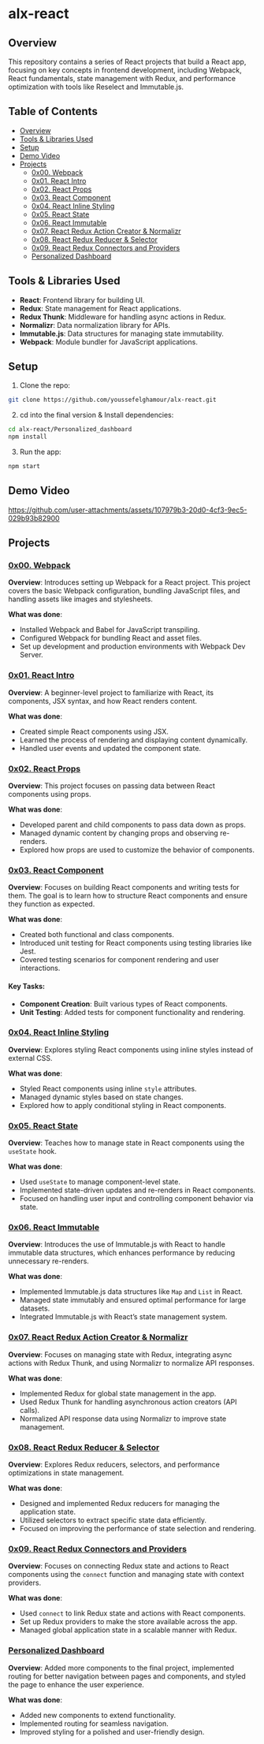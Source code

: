 # alx-react

## Overview 

This repository contains a series of React projects that build a React app, focusing on key concepts in frontend development, including Webpack, React fundamentals, state management with Redux, and performance optimization with tools like Reselect and Immutable.js.

## Table of Contents

- [Overview](#overview)
- [Tools & Libraries Used](#tools--libraries-used)
- [Setup](#setup)
- [Demo Video](#demo-video)
- [Projects](#projects)
  - [0x00. Webpack](#0x00-webpack)
  - [0x01. React Intro](#0x01-react-intro)
  - [0x02. React Props](#0x02-react-props)
  - [0x03. React Component](#0x03-react-component)
  - [0x04. React Inline Styling](#0x04-react-inline-styling)
  - [0x05. React State](#0x05-react-state)
  - [0x06. React Immutable](#0x06-react-immutable)
  - [0x07. React Redux Action Creator & Normalizr](#0x07-react-redux-action-creator-normalizr)
  - [0x08. React Redux Reducer & Selector](#0x08-react-redux-reducer-selector)
  - [0x09. React Redux Connectors and Providers](#0x09-react-redux-connectors-and-providers)
  - [Personalized Dashboard](#personalized-dashboard)

## Tools & Libraries Used

- **React**: Frontend library for building UI.
- **Redux**: State management for React applications.
- **Redux Thunk**: Middleware for handling async actions in Redux.
- **Normalizr**: Data normalization library for APIs.
- **Immutable.js**: Data structures for managing state immutability.
- **Webpack**: Module bundler for JavaScript applications.

## Setup

1. Clone the repo:

```bash
git clone https://github.com/youssefelghamour/alx-react.git
```

2. cd into the final version & Install dependencies:
```bash
cd alx-react/Personalized_dashboard
npm install
```

3. Run the app:
```bash
npm start
```

## Demo Video

https://github.com/user-attachments/assets/107979b3-20d0-4cf3-9ec5-029b93b82900

## Projects

### [0x00. Webpack](./0x00-Webpack/)
**Overview**: Introduces setting up Webpack for a React project. This project covers the basic Webpack configuration, bundling JavaScript files, and handling assets like images and stylesheets.

**What was done**:
- Installed Webpack and Babel for JavaScript transpiling.
- Configured Webpack for bundling React and asset files.
- Set up development and production environments with Webpack Dev Server.

### [0x01. React Intro](./0x01-react_intro/)
**Overview**: A beginner-level project to familiarize with React, its components, JSX syntax, and how React renders content.

**What was done**:
- Created simple React components using JSX.
- Learned the process of rendering and displaying content dynamically.
- Handled user events and updated the component state.

### [0x02. React Props](./0x02-react_props/)
**Overview**: This project focuses on passing data between React components using props.

**What was done**:
- Developed parent and child components to pass data down as props.
- Managed dynamic content by changing props and observing re-renders.
- Explored how props are used to customize the behavior of components.

### [0x03. React Component](./0x03-React_component/)
**Overview**: Focuses on building React components and writing tests for them. The goal is to learn how to structure React components and ensure they function as expected.

**What was done**:
- Created both functional and class components.
- Introduced unit testing for React components using testing libraries like Jest.
- Covered testing scenarios for component rendering and user interactions.

#### Key Tasks:
- **Component Creation**: Built various types of React components.
- **Unit Testing**: Added tests for component functionality and rendering.

### [0x04. React Inline Styling](./0x04-React_inline_styling/)
**Overview**: Explores styling React components using inline styles instead of external CSS.

**What was done**:
- Styled React components using inline `style` attributes.
- Managed dynamic styles based on state changes.
- Explored how to apply conditional styling in React components.

### [0x05. React State](./0x05-react_state/)
**Overview**: Teaches how to manage state in React components using the `useState` hook.

**What was done**:
- Used `useState` to manage component-level state.
- Implemented state-driven updates and re-renders in React components.
- Focused on handling user input and controlling component behavior via state.

### [0x06. React Immutable](./0x06-React_Immutable/)
**Overview**: Introduces the use of Immutable.js with React to handle immutable data structures, which enhances performance by reducing unnecessary re-renders.

**What was done**:
- Implemented Immutable.js data structures like `Map` and `List` in React.
- Managed state immutably and ensured optimal performance for large datasets.
- Integrated Immutable.js with React’s state management system.

### [0x07. React Redux Action Creator & Normalizr](./0x07-react_redux_action_creator_normalizr/)
**Overview**: Focuses on managing state with Redux, integrating async actions with Redux Thunk, and using Normalizr to normalize API responses.

**What was done**:
- Implemented Redux for global state management in the app.
- Used Redux Thunk for handling asynchronous action creators (API calls).
- Normalized API response data using Normalizr to improve state management.

### [0x08. React Redux Reducer & Selector](./0x08-react_redux_reducer_selector/)
**Overview**: Explores Redux reducers, selectors, and performance optimizations in state management.

**What was done**:
- Designed and implemented Redux reducers for managing the application state.
- Utilized selectors to extract specific state data efficiently.
- Focused on improving the performance of state selection and rendering.

### [0x09. React Redux Connectors and Providers](./0x09-react_redux_connectors_and_providers/)
**Overview**: Focuses on connecting Redux state and actions to React components using the `connect` function and managing state with context providers.

**What was done**:
- Used `connect` to link Redux state and actions with React components.
- Set up Redux providers to make the store available across the app.
- Managed global application state in a scalable manner with Redux.

### [Personalized Dashboard](./Personalized_dashboard/)
**Overview**: Added more components to the final project, implemented routing for better navigation between pages and components, and styled the page to enhance the user experience.

**What was done**:
- Added new components to extend functionality.
- Implemented routing for seamless navigation.
- Improved styling for a polished and user-friendly design.